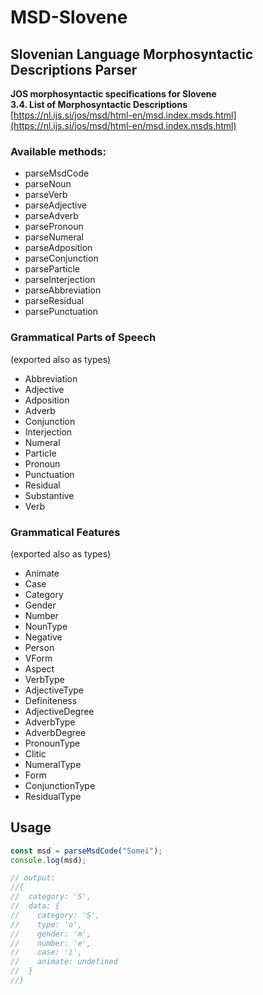 # MSD-Slovene

## Slovenian Language Morphosyntactic Descriptions Parser

**JOS morphosyntactic specifications for Slovene  
3.4. List of Morphosyntactic Descriptions**  
[https://nl.ijs.si/jos/msd/html-en/msd.index.msds.html](https://nl.ijs.si/jos/msd/html-en/msd.index.msds.html)

### Available methods:

- parseMsdCode
- parseNoun
- parseVerb
- parseAdjective
- parseAdverb
- parsePronoun
- parseNumeral
- parseAdposition
- parseConjunction
- parseParticle
- parseInterjection
- parseAbbreviation
- parseResidual
- parsePunctuation

### Grammatical Parts of Speech

(exported also as types)

- Abbreviation
- Adjective
- Adposition
- Adverb
- Conjunction
- Interjection
- Numeral
- Particle
- Pronoun
- Punctuation
- Residual
- Substantive
- Verb

### Grammatical Features

(exported also as types)

- Animate
- Case
- Category
- Gender
- Number
- NounType
- Negative
- Person
- VForm
- Aspect
- VerbType
- AdjectiveType
- Definiteness
- AdjectiveDegree
- AdverbType
- AdverbDegree
- PronounType
- Clitic
- NumeralType
- Form
- ConjunctionType
- ResidualType

## Usage

```typescript
const msd = parseMsdCode("Somei");
console.log(msd);

// output:
//{
//  category: 'S',
//  data: {
//    category: 'S',
//    type: 'o',
//    gender: 'm',
//    number: 'e',
//    case: 'i',
//    animate: undefined
//  }
//}
```
